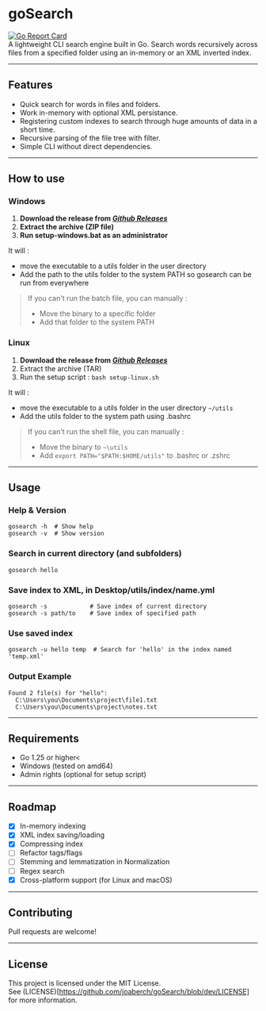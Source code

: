 # goSearch  
[![Go Report Card](https://goreportcard.com/badge/github.com/joaberch/goSearch)](https://goreportcard.com/report/github.com/joaberch/goSearch)  
A lightweight CLI search engine built in Go. Search words recursively across files from a specified folder using an in-memory or an XML inverted index.

---


## Features
- Quick search for words in files and folders.  
- Work in-memory with optional XML persistance.  
- Registering custom indexes to search through huge amounts of data in a short time.  
- Recursive parsing of the file tree with filter.  
- Simple CLI without direct dependencies.

---


## How to use
### Windows
1. **Download the release from *[Github Releases](https://github.com/joaberch/goSearch/releases)***
2. **Extract the archive (ZIP file)**
3. **Run setup-windows.bat as an administrator**

It will :
- move the executable to a utils folder in the user directory
- Add the path to the utils folder to the system PATH so gosearch can be run from everywhere

> If you can't run the batch file, you can manually :
> - Move the binary to a specific folder
> - Add that folder to the system PATH

### Linux
1. **Download the release from *[Github Releases](https://github.com/joaberch/goSearch/releases)***
2. Extract the archive (TAR)
3. Run the setup script : `bash setup-linux.sh`

It will :
- move the executable to a utils folder in the user directory `~/utils`
- Add the utils folder to the system path using .bashrc

> If you can't run the shell file, you can manually :
> - Move the binary to ``~\utils``
> - Add ``export PATH="$PATH:$HOME/utils"`` to .bashrc or .zshrc

---

## Usage

### Help & Version

```
gosearch -h  # Show help
gosearch -v  # Show version
```

### Search in current directory (and subfolders)

```
gosearch hello
```
### Save index to XML, in Desktop/utils/index/name.yml
```
gosearch -s            # Save index of current directory
gosearch -s path/to    # Save index of specified path
```
### Use saved index
```
gosearch -u hello temp  # Search for 'hello' in the index named 'temp.xml'
```
### Output Example
```
Found 2 file(s) for "hello":
  C:\Users\you\Documents\project\file1.txt
  C:\Users\you\Documents\project\notes.txt
```

---


## Requirements
- Go 1.25 or higher<  
- Windows (tested on amd64)  
- Admin rights (optional for setup script)

---


## Roadmap
- [x] In-memory indexing  
- [x] XML index saving/loading
- [x] Compressing index
- [ ] Refactor tags/flags  
- [ ] Stemming and lemmatization in Normalization  
- [ ] Regex search  
- [x] Cross-platform support (for Linux and macOS)

---


## Contributing
Pull requests are welcome!

---


## License
This project is licensed under the MIT License.  
See (LICENSE)[https://github.com/joaberch/goSearch/blob/dev/LICENSE] for more information.
